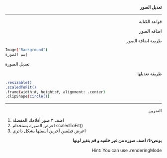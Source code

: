 <p dir="rtl">
<strong>تعديل الصور </strong></p>


---

<p dir="rtl">
قواعد الكتابة</p>



<p dir="rtl">
اضافه الصور</p>
 
<p dir="rtl">
طريقة اضافة الصور</p>



```bash
Image("Background")
إسم الصورة 
```

<p dir="rtl">

تعديل الصورة</p>

<p dir="rtl">
طريقة تعديلها</p>



```bash
.resizable()
.scaledToFit()
.frame(width:#, height:#, alignment: .center)
.clipShape(Circle())
```




---

<p dir="rtl">
التمرين</p>




1. اضف ٣ صور أفلامك المفضلة 
2. اعرض الصوره بستخدام scaledToFit()
3. اعرض فيلمين آخرين أسفلها بشكل دائري

<p dir="rtl">
<strong>بونص✨: اضف صوره من غير خلفيه و قم بتغير لونها </strong></p>

<p dir="rtl">
Hint: You can use .renderingMode
